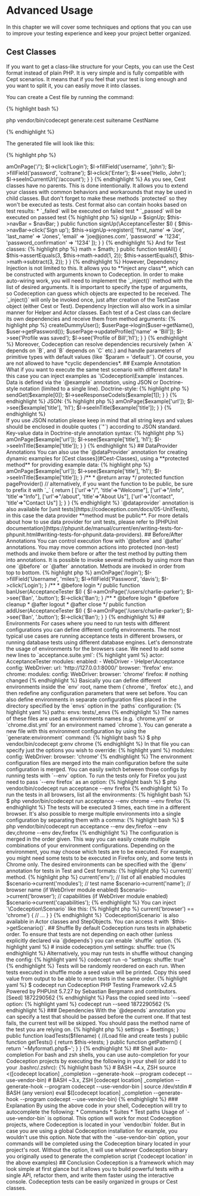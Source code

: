 # Advanced Usage

In this chapter we will cover some techniques and options that you can use to improve your testing experience
and keep your project better organized.

## Cest Classes

If you want to get a class-like structure for your Cepts, you can use the Cest format instead of plain PHP.
It is very simple and is fully compatible with Cept scenarios. It means that if you feel that your test is long enough
and you want to split it, you can easily move it into classes.

You can create a Cest file by running the command:

{% highlight bash %}

php vendor/bin/codecept generate:cest suitename CestName

{% endhighlight %}

The generated file will look like this:

{% highlight php %}

<?php
class BasicCest
{
    public function _before(\AcceptanceTester $I)
    {
    }

    public function _after(\AcceptanceTester $I)
    {
    }

    // tests
    public function tryToTest(\AcceptanceTester $I)
    {
    }
}

{% endhighlight %}

**Each public method of Cest (except those starting with `_`) will be executed as a test**
and will receive an instance of the Actor class as the first parameter and the `$scenario` variable as the second one.

In `_before` and `_after` methods you can use common setups and teardowns for the tests in the class.

As you see, we are passing the Actor object into `tryToTest` method. This allows us to write scenarios the way we did before:

{% highlight php %}

<?php
class BasicCest
{
    // test
    public function tryToTest(\AcceptanceTester $I)
    {
        $I->amOnPage('/');
        $I->click('Login');
        $I->fillField('username', 'john');
        $I->fillField('password', 'coltrane');
        $I->click('Enter');
        $I->see('Hello, John');
        $I->seeInCurrentUrl('/account');
    }
}

{% endhighlight %}

As you see, Cest classes have no parents.
This is done intentionally. It allows you to extend your classes with common behaviors and workarounds
that may be used in child classes. But don't forget to make these methods `protected` so they won't be executed as tests.

Cest format also can contain hooks based on test results:

* `_failed` will be executed on failed test
* `_passed` will be executed on passed test

{% highlight php %}

<?php
public function _failed(\AcceptanceTester $I)
{
    // will be executed on test failure
}

public function _passed(\AcceptanceTester $I)
{
    // will be executed when test is successful
}

{% endhighlight %}

## Dependency Injection

Codeception supports simple dependency injection for Cest and \Codeception\TestCase\Test classes.
It means that you can specify which classes you need as parameters of the special `_inject()` method,
and Codeception will automatically create the respective objects and invoke this method,
passing all dependencies as arguments. This may be useful when working with Helpers. Here's an example for Cest:

{% highlight php %}

<?php
class SignUpCest
{
    /**
     * @var Helper\SignUp
     */
    protected $signUp;

    /**
     * @var Helper\NavBarHelper
     */
    protected $navBar;

    protected function _inject(\Helper\SignUp $signUp, \Helper\NavBar $navBar)
    {
        $this->signUp = $signUp;
        $this->navBar = $navBar;
    }

    public function signUp(\AcceptanceTester $I)
    {
        $this->navBar->click('Sign up');
        $this->signUp->register([
            'first_name'            => 'Joe',
            'last_name'             => 'Jones',
            'email'                 => 'joe@jones.com',
            'password'              => '1234',
            'password_confirmation' => '1234'
        ]);
    }
}

{% endhighlight %}

And for Test classes:

{% highlight php %}

<?php
class MathTest extends \Codeception\TestCase\Test
{
   /**
    * @var \UnitTester
    */
    protected $tester;

    /**
     * @var Helper\Math
     */
    protected $math;

    protected function _inject(\Helper\Math $math)
    {
        $this->math = $math;
    }

    public function testAll()
    {
        $this->assertEquals(3, $this->math->add(1, 2));
        $this->assertEquals(1, $this->math->subtract(3, 2));
    }
}

{% endhighlight %}

However, Dependency Injection is not limited to this. It allows you to **inject any class**,
which can be constructed with arguments known to Codeception.

In order to make auto-wiring work, you will need to implement the `_inject()` method with the list of desired arguments.
It is important to specify the type of arguments, so Codeception can guess which objects are expected to be received.
The `_inject()` will only be invoked once, just after creation of the TestCase object (either Cest or Test).
Dependency Injection will also work in a similar manner for Helper and Actor classes.

Each test of a Cest class can declare its own dependencies and receive them from method arguments:

{% highlight php %}

<?php
class UserCest
{
    function updateUser(\Helper\User $u, \AcceptanceTester $I, \Page\User $userPage)
    {
        $user = $u->createDummyUser();
        $userPage->login($user->getName(), $user->getPassword());
        $userPage->updateProfile(['name' => 'Bill']);
        $I->see('Profile was saved');
        $I->see('Profile of Bill','h1');
    }
}

{% endhighlight %}

Moreover, Codeception can resolve dependencies recursively (when `A` depends on `B`, and `B` depends on `C` etc.)
and handle parameters of primitive types with default values (like `$param = 'default'`).
Of course, you are not allowed to have *cyclic dependencies*.

## Example Annotation

What if you want to execute the same test scenario with different data? In this case you can inject examples
as `\Codeception\Example` instances.
Data is defined via the `@example` annotation, using JSON or Doctrine-style notation (limited to a single line). Doctrine-style:

{% highlight php %}

<?php
class EndpointCest
{
 /**
  * @example ["/api/", 200]
  * @example ["/api/protected", 401]
  * @example ["/api/not-found-url", 404]
  * @example ["/api/faulty", 500]
  */
  public function checkEndpoints(ApiTester $I, \Codeception\Example $example)
  {
    $I->sendGet($example[0]);
    $I->seeResponseCodeIs($example[1]);
  }
}

{% endhighlight %}

JSON:

{% highlight php %}

<?php
class PageCest
{
 /**
  * @example { "url": "/", "title": "Welcome" }
  * @example { "url": "/info", "title": "Info" }
  * @example { "url": "/about", "title": "About Us" }
  * @example { "url": "/contact", "title": "Contact Us" }
  */
  public function staticPages(AcceptanceTester $I, \Codeception\Example $example)
  {
    $I->amOnPage($example['url']);
    $I->see($example['title'], 'h1');
    $I->seeInTitle($example['title']);
  }
}

{% endhighlight %}

<div class="alert alert-info">
If you use JSON notation please keep in mind that all string keys
and values should be enclosed in double quotes (`"`) according to JSON standard.
</div>

Key-value data in Doctrine-style annotation syntax:

{% highlight php %}

<?php
class PageCest
{
 /**
  * @example(url="/", title="Welcome")
  * @example(url="/info", title="Info")
  * @example(url="/about", title="About Us")
  * @example(url="/contact", title="Contact Us")
  */
  public function staticPages(AcceptanceTester $I, \Codeception\Example $example)
  {
    $I->amOnPage($example['url']);
    $I->see($example['title'], 'h1');
    $I->seeInTitle($example['title']);
  }
}

{% endhighlight %}

## DataProvider Annotations

You can also use the `@dataProvider` annotation for creating dynamic examples for [Cest classes](#Cest-Classes), using a **protected method** for providing example data:

{% highlight php %}

<?php
class PageCest
{
   /**
    * @dataProvider pageProvider
    */
    public function staticPages(AcceptanceTester $I, \Codeception\Example $example)
    {
        $I->amOnPage($example['url']);
        $I->see($example['title'], 'h1');
        $I->seeInTitle($example['title']);
    }

    /**
     * @return array
     */
    protected function pageProvider() // alternatively, if you want the function to be public, be sure to prefix it with `_`
    {
        return [
            ['url'=>"/", 'title'=>"Welcome"],
            ['url'=>"/info", 'title'=>"Info"],
            ['url'=>"/about", 'title'=>"About Us"],
            ['url'=>"/contact", 'title'=>"Contact Us"]
        ];
    }
}

{% endhighlight %}

`@dataprovider` annotation is also available for [unit tests](https://codeception.com/docs/05-UnitTests), in this case the data provider **method must be public**.
For more details about how to use data provider for unit tests, please refer to [PHPUnit documentation](https://phpunit.de/manual/current/en/writing-tests-for-phpunit.html#writing-tests-for-phpunit.data-providers).

## Before/After Annotations

You can control execution flow with `@before` and `@after` annotations. You may move common actions
into protected (non-test) methods and invoke them before or after the test method by putting them into annotations.
It is possible to invoke several methods by using more than one `@before` or `@after` annotation.
Methods are invoked in order from top to bottom.

{% highlight php %}

<?php
class ModeratorCest {

    protected function login(AcceptanceTester $I)
    {
        $I->amOnPage('/login');
        $I->fillField('Username', 'miles');
        $I->fillField('Password', 'davis');
        $I->click('Login');
    }

    /**
     * @before login
     */
    public function banUser(AcceptanceTester $I)
    {
        $I->amOnPage('/users/charlie-parker');
        $I->see('Ban', '.button');
        $I->click('Ban');
    }

    /**
     * @before login
     * @before cleanup
     * @after logout
     * @after close
     */
    public function addUser(AcceptanceTester $I)
    {
        $I->amOnPage('/users/charlie-parker');
        $I->see('Ban', '.button');
        $I->click('Ban');
    }
}

{% endhighlight %}

## Environments

For cases where you need to run tests with different configurations you can define different config environments.
The most typical use cases are running acceptance tests in different browsers,
or running database tests using different database engines.

Let's demonstrate the usage of environments for the browsers case.

We need to add some new lines to `acceptance.suite.yml`:

{% highlight yaml %}

actor: AcceptanceTester
modules:
    enabled:
        - WebDriver
        - \Helper\Acceptance
    config:
        WebDriver:
            url: 'http://127.0.0.1:8000/'
            browser: 'firefox'
env:
    chrome:
         modules:
            config:
                WebDriver:
                    browser: 'chrome'

    firefox:
        # nothing changed

{% endhighlight %}

Basically you can define different environments inside the `env` root, name them (`chrome`, `firefox` etc.),
and then redefine any configuration parameters that were set before.

You can also define environments in separate configuration files placed in the directory specified by the `envs` option in
the `paths` configuration:

{% highlight yaml %}

paths:
    envs: tests/_envs

{% endhighlight %}

The names of these files are used as environments names
(e.g. `chrome.yml` or `chrome.dist.yml` for an environment named `chrome`).
You can generate a new file with this environment configuration by using the `generate:environment` command:

{% highlight bash %}

$ php vendor/bin/codecept g:env chrome

{% endhighlight %}

In that file you can specify just the options you wish to override:

{% highlight yaml %}

modules:
    config:
        WebDriver:
            browser: 'chrome'

{% endhighlight %}

The environment configuration files are merged into the main configuration before the suite configuration is merged.

You can easily switch between those configs by running tests with `--env` option.
To run the tests only for Firefox you just need to pass `--env firefox` as an option:

{% highlight bash %}

$ php vendor/bin/codecept run acceptance --env firefox

{% endhighlight %}

To run the tests in all browsers, list all the environments:

{% highlight bash %}

$ php vendor/bin/codecept run acceptance --env chrome --env firefox

{% endhighlight %}

The tests will be executed 3 times, each time in a different browser.

It's also possible to merge multiple environments into a single configuration by separating them with a comma:

{% highlight bash %}

$ php vendor/bin/codecept run acceptance --env dev,firefox --env dev,chrome --env dev,firefox

{% endhighlight %}

The configuration is merged in the order given.
This way you can easily create multiple combinations of your environment configurations.

Depending on the environment, you may choose which tests are to be executed.
For example, you might need some tests to be executed in Firefox only, and some tests in Chrome only.

The desired environments can be specified with the `@env` annotation for tests in Test and Cest formats:

{% highlight php %}
<?php
class UserCest
{
    /**
     * This test will be executed only in 'firefox' and 'chrome' environments
     *
     * @env firefox
     * @env chrome
     */
    public function webkitOnlyTest(AcceptanceTester $I)
    {
        // I do something
    }
}
{% endhighlight %}

This way you can easily control which tests will be executed for each environment.

## Get Scenario Metadata

Sometimes you may need to change the test behavior in real time.
For instance, the behavior of the same test may differ in Firefox and in Chrome.
In runtime we can retrieve the current environment name, test name,
or list of enabled modules by calling the `$scenario->current()` method.

{% highlight php %}

<?php
// retrieve current environment
$scenario->current('env');

// list of all enabled modules
$scenario->current('modules');

// test name
$scenario->current('name');

// browser name (if WebDriver module enabled)
$scenario->current('browser');

// capabilities (if WebDriver module enabled)
$scenario->current('capabilities');

{% endhighlight %}

You can inject `\Codeception\Scenario` like this:

{% highlight php %}
<?php
public function myTest(\AcceptanceTester $I, \Codeception\Scenario $scenario)
{
    if ($scenario->current('browser') == 'chrome') {
      // ...
    }
}
{% endhighlight %}

`Codeception\Scenario` is also available in Actor classes and StepObjects. You can access it with `$this->getScenario()`.

## Shuffle

By default Codeception runs tests in alphabetic order. 
To ensure that tests are not depending on each other (unless explicitly declared via `@depends`) you can enable `shuffle` option.

{% highlight yaml %}

# inside codeception.yml
settings:
    shuffle: true

{% endhighlight %}

Alternatively, you may run tests in shuffle without changing the config:

{% highlight yaml %}
codecept run -o "settings: shuffle: true"

{% endhighlight %}


Tests will be randomly reordered on each run. When tests executed in shuffle mode a seed value will be printed. 
Copy this seed value from output to be able to rerun tests in the same order.

{% highlight yaml %}
$ codecept run 
Codeception PHP Testing Framework v2.4.5
Powered by PHPUnit 5.7.27 by Sebastian Bergmann and contributors.
[Seed] 1872290562

{% endhighlight %}

Pass the copied seed into `--seed` option:  

{% highlight yaml %}
codecept run --seed 1872290562

{% endhighlight %}  

### Dependencies

With the `@depends` annotation you can specify a test that should be passed before the current one.
If that test fails, the current test will be skipped. You should pass the method name of the test you are relying on.

{% highlight php %}

<?php
class ModeratorCest {

    public function login(AcceptanceTester $I)
    {
        // logs moderator in
    }

    /**
     * @depends login
     */
    public function banUser(AcceptanceTester $I)
    {
        // bans user
    }
}

{% endhighlight %}

`@depends` applies to the `Cest` and `Codeception\Test\Unit` formats. Dependencies can be set across different classes.
To specify a dependent test from another file you should provide a *test signature*.
Normally, the test signature matches the `className:methodName` format.
But to get the exact test signature just run the test with the `--steps` option to see it:

{% highlight yaml %}
Signature: ModeratorCest:login`

{% endhighlight %}

Codeception reorders tests so dependent tests will always be executed before the tests that rely on them.

## Running from different folders

If you have several projects with Codeception tests, you can use a single `codecept` file to run all of your tests.
You can pass the `-c` option to any Codeception command (except `bootstrap`), to execute Codeception in another directory:

{% highlight bash %}

$ php vendor/bin/codecept run -c ~/projects/ecommerce/
$ php vendor/bin/codecept run -c ~/projects/drupal/
$ php vendor/bin/codecept generate:cest acceptance CreateArticle -c ~/projects/drupal/

{% endhighlight %}

To create a project in directory different from the current one, just provide its path as a parameter:

{% highlight bash %}

$ php vendor/bin/codecept bootstrap ~/projects/drupal/

{% endhighlight %}

Also, the `-c` option allows you to specify another config file to be used.
Thus, you can have several `codeception.yml` files for your test suite (e.g. to to specify different environments
and settings). Just pass the `.yml` filename as the `-c` parameter to execute tests with specific config settings.

## Groups

There are several ways to execute a bunch of tests. You can run tests from a specific directory:

{% highlight bash %}

$ php vendor/bin/codecept run tests/acceptance/admin

{% endhighlight %}

You can execute one (or several) specific groups of tests:

{% highlight bash %}

$ php vendor/bin/codecept run -g admin -g editor

{% endhighlight %}

The concept of groups was taken from PHPUnit and behave in the same way.

For Test and Cest files you can use the `@group` annotation to add a test to a group.

{% highlight php %}

<?php
/**
 * @group admin
 */
public function testAdminUser()
{
}

{% endhighlight %}

For `.feature`-files (Gherkin) use tags:

{% highlight gherkin %}

@admin @editor
Feature: Admin area

{% endhighlight %}

### Group Files

Groups can be defined in global or suite configuration files.
Tests for groups can be specified as an array of file names or directories containing them:

{% highlight yaml %}

groups:
  # add 2 tests to db group
  db: [tests/unit/PersistTest.php, tests/unit/DataTest.php]

  # add all tests from a directory to api group
  api: [tests/functional/api]

{% endhighlight %}

A list of tests for the group can be passed from a Group file. It should be defined in plain text with test names on separate lines:

{% highlight bash %}

tests/unit/DbTest.php
tests/unit/UserTest.php:create
tests/unit/UserTest.php:update

{% endhighlight %}
A group file can be included by its relative filename:

{% highlight yaml %}

groups:
  # requiring a group file
  slow: tests/_data/slow.txt

{% endhighlight %}

You can create group files manually or generate them from third party applications.
For example, you can write a script that updates the slow group by taking the slowest tests from xml report.

You can even specify patterns for loading multiple group files with a single definition:

{% highlight yaml %}

groups:
  p*: tests/_data/p*

{% endhighlight %}

This will load all found `p*` files in `tests/_data` as groups. Group names will be as follows p1,p2,...,pN.

## Formats

In addition to the standard test formats (Cest, Unit, Gherkin) you can implement your own format classes to customise your test execution.
Specify these in your suite configuration:

{% highlight yaml %}

formats:
  - \My\Namespace\MyFormat

{% endhighlight %}

Then define a class which implements the LoaderInterface

{% highlight php %}

namespace My\Namespace;

class MyFormat implements \Codeception\Test\Loader\LoaderInterface
{
    protected $tests;
    
    protected $settings;
    
    public function __construct($settings = [])
    {
        //These are the suite settings
        $this->settings = $settings;
    }
    
    public function loadTests($filename)
    {
        //Load file and create tests
    }

    public function getTests()
    {
        return $this->tests;
    }

    public function getPattern()
    {
        return '~Myformat\.php$~';
    }
}

{% endhighlight %}

## Shell auto-completion

For bash and zsh shells, you can use auto-completion for your Codeception projects by executing the following in your shell (or add it to your .bashrc/.zshrc):
{% highlight bash %}

# BASH ~4.x, ZSH
source <([codecept location] _completion --generate-hook --program codecept --use-vendor-bin)

# BASH ~3.x, ZSH
[codecept location] _completion --generate-hook --program codecept --use-vendor-bin | source /dev/stdin

# BASH (any version)
eval $([codecept location] _completion --generate-hook --program codecept --use-vendor-bin)

{% endhighlight %}

### Explanation

By using the above code in your shell, Codeception will try to autocomplete the following:
* Commands
* Suites
* Test paths

Usage of `-use-vendor-bin` is optional. This option will work for most Codeception projects, where Codeception is located in your `vendor/bin` folder.
But in case you are using a global Codeception installation for example, you wouldn't use this option.

Note that with the `-use-vendor-bin` option, your commands will be completed using the Codeception binary located in your project's root.
Without the option, it will use whatever Codeception binary you originally used to generate the completion script ('codecept location' in the above examples)

## Conclusion

Codeception is a framework which may look simple at first glance
but it allows you to build powerful tests with a single API, refactor them,
and write them faster using the interactive console. Codeception tests can be easily organized in groups or Cest classes.

